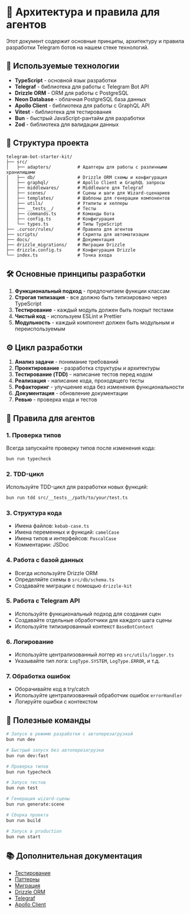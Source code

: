 # 🧩 Архитектура и правила для агентов

Этот документ содержит основные принципы, архитектуру и правила разработки Telegram ботов на нашем стеке технологий.

## 🚀 Используемые технологии

- **TypeScript** - основной язык разработки
- **Telegraf** - библиотека для работы с Telegram Bot API
- **Drizzle ORM** - ORM для работы с PostgreSQL
- **Neon Database** - облачная PostgreSQL база данных
- **Apollo Client** - библиотека для работы с GraphQL API
- **Vitest** - библиотека для тестирования
- **Bun** - быстрый JavaScript-рантайм для разработки
- **Zod** - библиотека для валидации данных

## 📁 Структура проекта

```
telegram-bot-starter-kit/
├── src/
│   ├── adapters/          # Адаптеры для работы с различными хранилищами
│   ├── db/                # Drizzle ORM схемы и конфигурация
│   ├── graphql/           # Apollo Client и GraphQL запросы
│   ├── middlewares/       # Middleware для Telegraf
│   ├── scenes/            # Сцены и шаги для Wizard-сценариев
│   ├── templates/         # Шаблоны для генерации компонентов
│   ├── utils/             # Утилиты и хелперы
│   ├── __tests__/         # Тесты
│   ├── commands.ts        # Команды бота
│   ├── config.ts          # Конфигурация
│   └── types.ts           # Типы TypeScript
├── .cursor/rules/         # Правила для агентов
├── scripts/               # Скрипты для автоматизации
├── docs/                  # Документация
├── drizzle_migrations/    # Миграции Drizzle
├── drizzle.config.ts      # Конфигурация Drizzle
└── index.ts               # Точка входа
```

## 🛠️ Основные принципы разработки

1. **Функциональный подход** - предпочитаем функции классам
2. **Строгая типизация** - все должно быть типизировано через TypeScript
3. **Тестирование** - каждый модуль должен быть покрыт тестами
4. **Чистый код** - используем ESLint и Prettier
5. **Модульность** - каждый компонент должен быть модульным и переиспользуемым

## ⚙️ Цикл разработки

1. **Анализ задачи** - понимание требований
2. **Проектирование** - разработка структуры и архитектуры
3. **Тестирование (TDD)** - написание тестов перед кодом
4. **Реализация** - написание кода, проходящего тесты
5. **Рефакторинг** - улучшение кода без изменения функциональности
6. **Документация** - обновление документации
7. **Ревью** - проверка кода и тестов

## 📝 Правила для агентов

### 1. Проверка типов

Всегда запускайте проверку типов после изменения кода:

```bash
bun run typecheck
```

### 2. TDD-цикл

Используйте TDD-цикл для разработки новых функций:

```bash
bun run tdd src/__tests__/path/to/your/test.ts
```

### 3. Структура кода

- Имена файлов: `kebab-case.ts`
- Имена переменных и функций: `camelCase`
- Имена типов и интерфейсов: `PascalCase`
- Комментарии: JSDoc

### 4. Работа с базой данных

- Всегда используйте Drizzle ORM
- Определяйте схемы в `src/db/schema.ts`
- Создавайте миграции с помощью `drizzle-kit`

### 5. Работа с Telegram API

- Используйте функциональный подход для создания сцен
- Создавайте отдельные обработчики для каждого шага сцены
- Используйте типизированный контекст `BaseBotContext`

### 6. Логирование

- Используйте централизованный логгер из `src/utils/logger.ts`
- Указывайте тип лога: `LogType.SYSTEM`, `LogType.ERROR`, и т.д.

### 7. Обработка ошибок

- Оборачивайте код в try/catch
- Используйте централизованный обработчик ошибок `errorHandler`
- Логируйте ошибки с контекстом

## 🔄 Полезные команды

```bash
# Запуск в режиме разработки с автоперезагрузкой
bun run dev

# Быстрый запуск без автоперезагрузки
bun run dev:fast

# Проверка типов
bun run typecheck

# Запуск тестов
bun run test

# Генерация wizard-сцены
bun run generate:scene

# Сборка проекта
bun run build

# Запуск в production
bun run start
```

## 📚 Дополнительная документация

- [Тестирование](/docs/TESTING.md)
- [Паттерны](/docs/PATTERNS.md)
- [Миграция](/docs/MIGRATION.md)
- [Drizzle ORM](https://orm.drizzle.team/docs/overview)
- [Telegraf](https://telegraf.js.org/)
- [Apollo Client](https://www.apollographql.com/docs/react/)
